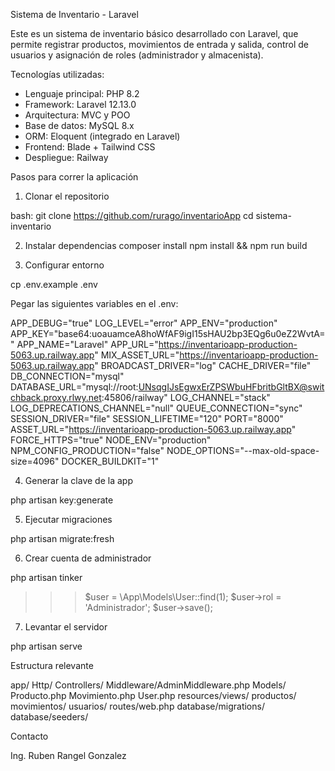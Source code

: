 Sistema de Inventario - Laravel

Este es un sistema de inventario básico desarrollado con Laravel, que permite registrar productos, movimientos de entrada y salida, control de usuarios y asignación de roles (administrador y almacenista).

Tecnologías utilizadas:

- Lenguaje principal: PHP 8.2
- Framework: Laravel 12.13.0
- Arquitectura: MVC y POO
- Base de datos: MySQL 8.x
- ORM: Eloquent (integrado en Laravel)
- Frontend: Blade + Tailwind CSS
- Despliegue: Railway

Pasos para correr la aplicación

1. Clonar el repositorio

bash:
git clone https://github.com/rurago/inventarioApp
cd sistema-inventario

2. Instalar dependencias
composer install
npm install && npm run build

3. Configurar entorno

cp .env.example .env

Pegar las siguientes variables en el .env:

APP_DEBUG="true"
LOG_LEVEL="error"
APP_ENV="production"
APP_KEY="base64:uoauamceA8hoWfAF9igI15sHAU2bp3EQg6u0eZ2WvtA="
APP_NAME="Laravel"
APP_URL="https://inventarioapp-production-5063.up.railway.app"
MIX_ASSET_URL="https://inventarioapp-production-5063.up.railway.app"
BROADCAST_DRIVER="log"
CACHE_DRIVER="file"
DB_CONNECTION="mysql"
DATABASE_URL="mysql://root:UNsqgIJsEgwxErZPSWbuHFbritbGltBX@switchback.proxy.rlwy.net:45806/railway"
LOG_CHANNEL="stack"
LOG_DEPRECATIONS_CHANNEL="null"
QUEUE_CONNECTION="sync"
SESSION_DRIVER="file"
SESSION_LIFETIME="120"
PORT="8000"
ASSET_URL="https://inventarioapp-production-5063.up.railway.app"
FORCE_HTTPS="true"
NODE_ENV="production"
NPM_CONFIG_PRODUCTION="false"
NODE_OPTIONS="--max-old-space-size=4096"
DOCKER_BUILDKIT="1"

4. Generar la clave de la app


php artisan key:generate

5. Ejecutar migraciones

php artisan migrate:fresh

6. Crear cuenta de administrador

php artisan tinker
>>> $user = \App\Models\User::find(1);
>>> $user->rol = 'Administrador';
>>> $user→save();

7. Levantar el servidor

php artisan serve


Estructura relevante

app/
   Http/
      Controllers/
      Middleware/AdminMiddleware.php
   Models/
       Producto.php
       Movimiento.php
       	 User.php
resources/views/
      productos/
   	movimientos/
   	    usuarios/
routes/web.php
database/migrations/
database/seeders/

Contacto

Ing. Ruben Rangel Gonzalez

